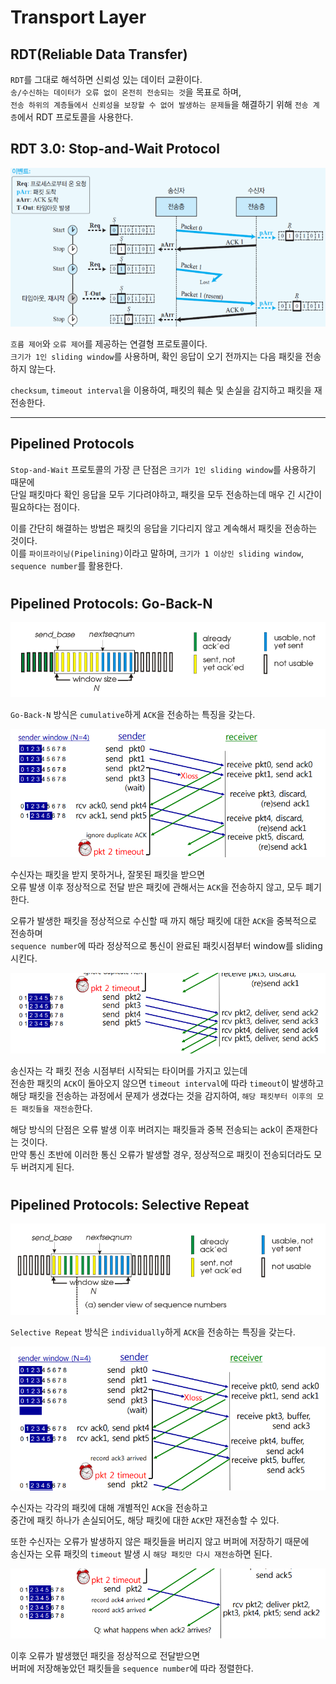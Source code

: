 # Transport Layer

## RDT(Reliable Data Transfer)

`RDT`를 그대로 해석하면 신뢰성 있는 데이터 교환이다.  
`송/수신하는 데이터가 오류 없이 온전히 전송되는 것`을 목표로 하며,  
`전송 하위의 계층들에서 신뢰성을 보장할 수 없어 발생하는 문제들`을 해결하기 위해 `전송 계층`에서 RDT 프로토콜을 사용한다.  

## RDT 3.0: Stop-and-Wait Protocol

<img src="img/transport04.png">

`흐름 제어`와 `오류 제어`를 제공하는 연결형 프로토콜이다.  
`크기가 1인 sliding window`를 사용하며, 확인 응답이 오기 전까지는 다음 패킷을 전송하지 않는다.  

`checksum`, `timeout interval`을 이용하여, 패킷의 훼손 및 손실을 감지하고 패킷을 재전송한다.

---

## Pipelined Protocols

`Stop-and-Wait` 프로토콜의 가장 큰 단점은 `크기가 1인 sliding window`를 사용하기 때문에  
단일 패킷마다 확인 응답을 모두 기다려야하고, 패킷을 모두 전송하는데 매우 긴 시간이 필요하다는 점이다.  
  
이를 간단히 해결하는 방법은 패킷의 응답을 기다리지 않고 계속해서 패킷을 전송하는 것이다.  
이를 `파이프라이닝(Pipelining)`이라고 말하며, `크기가 1 이상인 sliding window`, `sequence number`를 활용한다.  

#

## Pipelined Protocols: Go-Back-N

<img src="img/transport05.png">

`Go-Back-N` 방식은 `cumulative`하게 `ACK`을 전송하는 특징을 갖는다.  

<img src="img/transport06.png">
  
수신자는 패킷을 받지 못하거나, 잘못된 패킷을 받으면  
오류 발생 이후 정상적으로 전달 받은 패킷에 관해서는 `ACK`을 전송하지 않고, 모두 폐기한다.  

오류가 발생한 패킷을 정상적으로 수신할 때 까지 해당 패킷에 대한 `ACK`을 중복적으로 전송하며  
`sequence number`에 따라 정상적으로 통신이 완료된 패킷시점부터 window를 sliding시킨다.  

<img src="img/transport09.png">

송신자는 각 패킷 전송 시점부터 시작되는 타이머를 가지고 있는데  
전송한 패킷의 `ACK`이 돌아오지 않으면 `timeout interval`에 따라 `timeout`이 발생하고  
해당 패킷을 전송하는 과정에서 문제가 생겼다는 것을 감지하여, `해당 패킷부터 이후의 모든 패킷들을 재전송`한다.
  
해당 방식의 단점은 오류 발생 이후 버려지는 패킷들과 중복 전송되는 ack이 존재한다는 것이다.  
만약 통신 초반에 이러한 통신 오류가 발생할 경우, 정상적으로 패킷이 전송되더라도 모두 버려지게 된다.

#

## Pipelined Protocols: Selective Repeat

<img src="img/transport07.png">

`Selective Repeat` 방식은 `individually`하게 `ACK`을 전송하는 특징을 갖는다.  

<img src="img/transport08.png">

수신자는 각각의 패킷에 대해 개별적인 `ACK`을 전송하고  
중간에 패킷 하나가 손실되어도, 해당 패킷에 대한 `ACK`만 재전송할 수 있다.  
  
또한 수신자는 오류가 발생하지 않은 패킷들을 버리지 않고 버퍼에 저장하기 때문에  
송신자는 오류 패킷의 `timeout` 발생 시 `해당 패킷만 다시 재전송`하면 된다.  

<img src="img/transport10.png">

이후 오류가 발생했던 패킷을 정상적으로 전달받으면  
버퍼에 저장해놓았던 패킷들을 `sequence number`에 따라 정렬한다.
